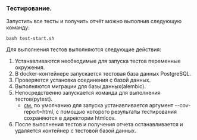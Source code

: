 ### Тестирование.

Запустить все тесты и получить отчёт можно выполнив следующую команду:

```shell
bash test-start.sh
```

Для выполнения тестов выполняются следующие действия:

1. Устанавливаются необходимые для запуска тестов переменные окружения.
2. В docker-контейнере запускается тестовая база данных PostgreSQL.
3. Проверяется установка соединения с базой данных.
4. Выполняются миграции для базы данных(аlembic).
5. Непосредственно запускается команда для выполнения тестов(pytest).
    * [см.](scripts/test.sh) по умолчанию для запуска устанавливается аргумент --cov-report=html, с помощью которого результаты тестирования сохраняются в директории htmlcov.
6. После выполнения тестов и получения отчета останавливается и удаляется контейнер с тестовой базой данных.

